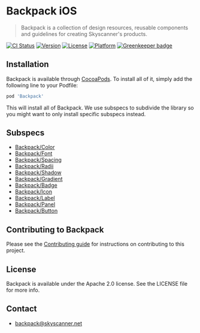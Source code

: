 # Backpack iOS

> Backpack is a collection of design resources, reusable components and guidelines for creating Skyscanner's products.

[![CI Status](http://img.shields.io/travis/Skyscanner/backpack-ios.svg?style=flat)](https://travis-ci.org/Skyscanner/backpack-ios)
[![Version](https://img.shields.io/cocoapods/v/Backpack.svg?style=flat)](http://cocoapods.org/pods/Backpack)
[![License](https://img.shields.io/cocoapods/l/Backpack.svg?style=flat)](http://cocoapods.org/pods/Backpack)
[![Platform](https://img.shields.io/cocoapods/p/Backpack.svg?style=flat)](http://cocoapods.org/pods/Backpack)
[![Greenkeeper badge](https://badges.greenkeeper.io/Skyscanner/backpack-ios.svg)](https://greenkeeper.io/)

## Installation

Backpack is available through [CocoaPods](http://cocoapods.org). To install
all of it, simply add the following line to your Podfile:

```ruby
pod 'Backpack'
```

This will install all of Backpack. We use subspecs to subdivide the library so you might want to only install specific subspecs instead.

## Subspecs

* [Backpack/Color](Backpack/Color/README.md)
* [Backpack/Font](Backpack/Font/README.md)
* [Backpack/Spacing](Backpack/Spacing/README.md)
* [Backpack/Radii](Backpack/Radii/README.md)
* [Backpack/Shadow](Backpack/Shadow/README.md)
* [Backpack/Gradient](Backpack/Gradient/README.md)
* [Backpack/Badge](Backpack/Badge/README.md)
* [Backpack/Icon](Backpack/Icon/README.md)
* [Backpack/Label](Backpack/Label/README.md)
* [Backpack/Panel](Backpack/Panel/README.md)
* [Backpack/Button](Backpack/Button/README.md)

## Contributing to Backpack

Please see the [Contributing guide][0] for instructions on contributing to this project.

## License

Backpack is available under the Apache 2.0 license. See the LICENSE file for more info.

[0]: CONTRIBUTING.md

## Contact
- backpack@skyscanner.net
